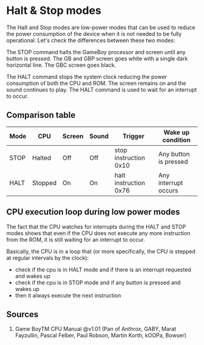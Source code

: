 # Halt & Stop modes

The Halt and Stop modes are low-power modes that can be used to reduce the power consumption of the device when it is not needed to be fully operational. Let's check the differences between these two modes:

The STOP command halts the GameBoy processor and screen until any button is pressed. The GB and GBP screen goes white with a single dark horizontal line. The GBC screen goes black.

The HALT command stops the system clock reducing the power consumption of both the CPU and ROM. The screen remains on and the sound continues to play. The HALT command is used to wait for an interrupt to occur.

## Comparison table

| Mode | CPU     | Screen | Sound | Trigger               | Wake up condition     |
| ---- | ------- | ------ | ----- | --------------------- | --------------------- |
| STOP | Halted  | Off    | Off   | stop instruction 0x10 | Any button is pressed |
| HALT | Stopped | On     | On    | halt instruction 0x76 | Any interrupt occurs  |

## CPU execution loop during low power modes

The fact that the CPU watches for interrupts during the HALT and STOP modes shows that even if the CPU does not execute any more instruction from the ROM, it is still waiting for an interrupt to occur.

Basically, the CPU is in a loop that (or more specifically, the CPU is stepped at regular intervals by the clock):

- check if the cpu is in HALT mode and if there is an interrupt requested and wakes up
- check if the cpu is in STOP mode and if any button is pressed and wakes up
- then it always execute the next instruction

## Sources

1. Game BoyTM CPU Manual @v1.01 (Pan of Anthrox, GABY, Marat Fayzullin, Pascal Felber, Paul Robson, Martin Korth, kOOPa, Bowser)
